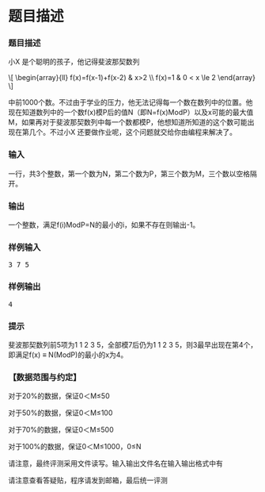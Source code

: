 # 题目描述


<h3>
题目描述
</h3>
<p>
小X 是个聪明的孩子，他记得斐波那契数列
</p>
\[ \begin{array}{ll}
f(x)=f(x-1)+f(x-2) &amp; x&gt;2 \\
f(x)=1  &amp; 0 &lt; x \le 2 
\end{array} \]
<p>
中前1000个数。不过由于学业的压力，他无法记得每一个数在数列中的位置。他现在知道数列中的一个数f(x)模P后的值N（即N=f(x)ModP）以及x可能的最大值M，如果再对于斐波那契数列中每一个数都模P，他想知道所知道的这个数可能出现在第几个。不过小X 还要做作业呢，这个问题就交给你由编程来解决了。
</p>
<h3>
输入
</h3>
<p>
一行，共3个整数，第一个数为N，第二个数为P，第三个数为M，三个数以空格隔开。
</p>
<h3>
输出
</h3>
<p>
一个整数，满足f(i)ModP=N的最小的i，如果不存在则输出-1。
</p>
<h3>
样例输入
</h3>
<pre>3 7 5</pre>
<h3>
样例输出
</h3>
<pre>4</pre>
<h3>
提示
</h3>
<p>
斐波那契数列前5项为1 1 2 3 5，全部模7后仍为1 1 2 3 5，则3最早出现在第4个，即满足f(x) ≡ N(ModP)的最小的x为4。
</p>
<h3>
【数据范围与约定】
</h3>
<p>
对于20%的数据，保证0＜M≤50
</p>
<p>
对于50%的数据，保证0＜M≤100
</p>
<p>
对于70%的数据，保证0＜M≤500
</p>
<p>
对于100%的数据，保证0＜M≤1000，0≤N
</p>
<p>
请注意，最终评测采用文件读写。输入输出文件名在输入输出格式中有
</p>
<p>
请注意查看答疑贴，程序请发到邮箱，最后统一评测
</p>
